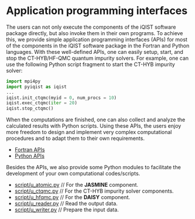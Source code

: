 # Application programming interfaces

The users can not only execute the components of the iQIST software package directly, but also invoke them in their own programs. To achieve this, we provide simple application programming interfaces (APIs) for most of the components in the iQIST software package in the Fortran and Python languages. With these well-defined APIs, one can easily setup, start, and stop the CT-HYB/HF-QMC quantum impurity solvers. For example, one can use the following Python script fragment to start the CT-HYB impurity solver:

```python
import mpi4py
import pyiqist as iqist
...
iqist.init_ctqmc(myid = 0, num_procs = 10)
iqist.exec_ctqmc(iter = 20)
iqist.stop_ctqmc()
```

When the computations are finished, one can also collect and analyze the calculated results with Python scripts. Using these APIs, the users enjoy more freedom to design and implement very complex computational procedures and to adapt them to their own requirements.

* [Fortran APIs](fortran.md)
* [Python APIs](python.md)

Besides the APIs, we also provide some Python modules to facilitate the development of your own computational codes/scripts.

* [script/u_atomic.py](../ch07/atomic.md) // For the **JASMINE** component.
* [script/u_ctqmc.py](../ch07/ctqmc.md) // For the CT-HYB impurity solver components.
* [script/u_hfqmc.py](../ch07/hfqmc.md) // For the **DAISY** component.
* [script/u_reader.py](../ch07/reader.md) // Read the output data.
* [script/u_writer.py](../ch07/writer.md) // Prepare the input data.
